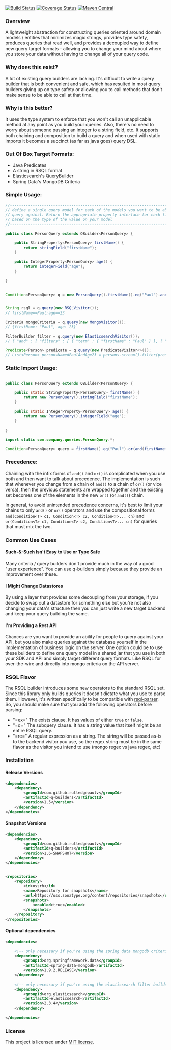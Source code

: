 [![Build Status](https://travis-ci.org/RutledgePaulV/q-builders.svg)](https://travis-ci.org/RutledgePaulV/q-builders)
[![Coverage Status](https://coveralls.io/repos/RutledgePaulV/q-builders/badge.svg?branch=develop&service=github)](https://coveralls.io/github/RutledgePaulV/q-builders?branch=develop)
[![Maven Central](https://maven-badges.herokuapp.com/maven-central/com.github.rutledgepaulv/q-builders/badge.svg)](https://maven-badges.herokuapp.com/maven-central/com.github.rutledgepaulv/q-builders)

### Overview
A lightweight abstraction for constructing queries oriented around domain models / entities that minimizes
magic strings, provides type safety, produces queries that read well, and provides a decoupled way to define new query target formats - allowing you to change your mind about where you store your data without having to change all of your query code.


### Why does this exist?
A lot of existing query builders are lacking. It's difficult to write a query builder that is both convenient and safe, which has resulted in most query builders giving up on type safety or allowing you to call methods that don't make sense to be able to call at that time.


### Why is this better?
It uses the type system to enforce that you won't call an unapplicable method at any point as you build your queries. Also, there's no need to worry about someone passing an integer to a string field, etc. It supports both chaining and composition to build a query and when used with static imports it becomes a succinct (as far as java goes) query DSL.


### Out Of Box Target Formats:
- Java Predicates
- A string in RSQL format
- Elasticsearch's QueryBuilder
- Spring Data's MongoDB Criteria


### Simple Usage:
```java
//--------------------------------------------------------------------------
// define a single query model for each of the models you want to be able to 
// query against. Return the appropriate property interface for each field
// based on the type of the value on your model
//--------------------------------------------------------------------------

public class PersonQuery extends QBuilder<PersonQuery> {

    public StringProperty<PersonQuery> firstName() {
        return stringField("firstName");
    }
    
    public IntegerProperty<PersonQuery> age() {
        return integerField("age");
    }
    
}


Condition<PersonQuery> q = new PersonQuery().firstName().eq("Paul").and().age().eq(23);


String rsql = q.query(new RSQLVisitor()); 
// firstName==Paul;age==23

Criteria mongoCriteria = q.query(new MongoVisitor()); 
// {firstName: "Paul", age: 23}

FilterBuilder filter = q.query(new ElasticsearchVisitor());
// { "and" : { "filters" : [ { "term" : { "firstName" : "Paul" } }, { "term" : { "age" : 23 } } ] } }

Predicate<Person> predicate = q.query(new PredicateVisitor<>());
// List<Person> personsNamedPaulAndAge23 = persons.stream().filter(predicate).collect(toList());
```


### Static Import Usage:
```java

public class PersonQuery extends QBuilder<PersonQuery> {

    public static StringProperty<PersonQuery> firstName() {
        return new PersonQuery().stringField("firstName");
    }
    
    public static IntegerProperty<PersonQuery> age() {
        return new PersonQuery().integerField("age");
    }
    
}

import static com.company.queries.PersonQuery.*;

Condition<PersonQuery> query = firstName().eq("Paul").or(and(firstName().ne("Richard"), age().gt(22)));
```

### Precedence:
Chaining with the infix forms of ```and()``` and ```or()``` is complicated when you use both and then want to talk about
precedence. The implementation is such that whenever you change from a chain of ```and()``` to
a chain of ```or()``` (or vice versa), then the previous statements are wrapped together and the existing set
becomes one of the elements in the new ```or()``` (or ```and()```) chain. 

In general, to avoid unintended precedence concerns, it's best to limit your chains
to only ```and()``` or ```or()``` operators and use the compositional forms 
```and(Condition<T> c1, Condition<T> c2, Condition<T>... cn)``` and 
```or(Condition<T> c1, Condition<T> c2, Condition<T>... cn)``` for queries that must mix the two.



### Common Use Cases

#### Such-&-Such Isn't Easy to Use or Type Safe
Many criteria / query builders don't provide much in the way of a good "user experience". You can use q-builders simply because they provide an improvement over these.

#### I Might Change Datastores
By using a layer that provides some decoupling from your storage, if you decide to swap out a datastore for something else but you're not also changing your data's structure then you can just write a new target backend and keep your query building the same.

#### I'm Providing a Rest API
Chances are you want to provide an ability for people to query against your API, but you also make queries against the database yourself in the implementation of business logic on the server. One option could be to use these builders to define one query model in a shared jar that you use in both your SDK and API and simply target different query formats. Like RSQL for over-the-wire and directly into mongo criteria on the API server.


### RSQL Flavor
The RSQL builder introduces some new operators to the standard RSQL set. Since this library only
builds queries it doesn't dictate what you use to parse them. However, it's written specifically
to be compatible with [rsql-parser](https://github.com/jirutka/rsql-parser). So, you should
make sure that you add the following operators before parsing:

- "=ex=" The exists clause. It has values of either ```true``` or ```false```.
- "=q=" The subquery clause. It has a string value that itself might be an entire RSQL query.
- "=re=" A regular expression as a string. The string will be passed as-is to the backend visitor you use, so the regex string must be in the same flavor as the visitor you intend to use (mongo regex vs java regex, etc)



### Installation 


#### Release Versions
```xml
<dependencies>
    <dependency>
        <groupId>com.github.rutledgepaulv</groupId>
        <artifactId>q-builders</artifactId>
        <version>1.5</version>
    </dependency>
</dependencies>
```

#### Snapshot Versions
```xml
<dependencies>
    <dependency>
        <groupId>com.github.rutledgepaulv</groupId>
        <artifactId>q-builders</artifactId>
        <version>1.6-SNAPSHOT</version>
    </dependency>
</dependencies>


<repositories>
    <repository>
        <id>ossrh</id>
        <name>Repository for snapshots</name>
        <url>https://oss.sonatype.org/content/repositories/snapshots</url>
        <snapshots>
            <enabled>true</enabled>
        </snapshots>
    </repository>
</repositories>
```


#### Optional dependencies
```xml
<dependencies>
    
    <!-- only necessary if you're using the spring data mongodb criteria target type -->
    <dependency>
        <groupId>org.springframework.data</groupId>
        <artifactId>spring-data-mongodb</artifactId>
        <version>1.9.2.RELEASE</version>
    </dependency>
    
    <!-- only necessary if you're using the elasticsearch filter builder target type -->
    <dependency>
        <groupId>org.elasticsearch</groupId>
        <artifactId>elasticsearch</artifactId>
        <version>2.3.4</version>
    </dependency>
            
</dependencies>
```


### License

This project is licensed under [MIT license](http://opensource.org/licenses/MIT).
